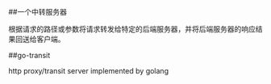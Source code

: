 ##一个中转服务器

根据请求的路径或参数将请求转发给特定的后端服务器，并将后端服务器的响应结果回送给客户端。

##go-transit

http proxy/transit server implemented by golang
